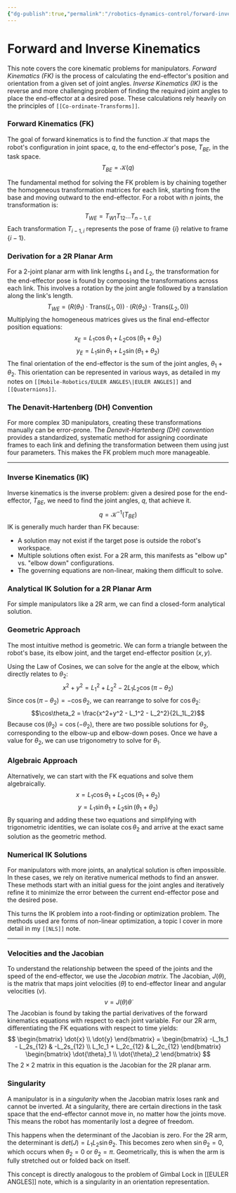 ```yaml
---
{"dg-publish":true,"permalink":"/robotics-dynamics-control/forward-inverse-kinematics/"}
---
```



# Forward and Inverse Kinematics

This note covers the core kinematic problems for manipulators. *Forward Kinematics (FK)* is the process of calculating the end-effector's position and orientation from a given set of joint angles. *Inverse Kinematics (IK)* is the reverse and more challenging problem of finding the required joint angles to place the end-effector at a desired pose. These calculations rely heavily on the principles of `[[Co-ordinate-Transforms]]`.



### Forward Kinematics (FK)

The goal of forward kinematics is to find the function $\mathcal{K}$ that maps the robot's configuration in joint space, $q$, to the end-effector's pose, $T_{BE}$, in the task space.
$$T_{BE} = \mathcal{K}(q)$$

The fundamental method for solving the FK problem is by chaining together the homogeneous transformation matrices for each link, starting from the base and moving outward to the end-effector. For a robot with $n$ joints, the transformation is:
$$T_{WE} = T_{W1} T_{12} \dots T_{n-1, E}$$
Each transformation $T_{i-1, i}$ represents the pose of frame $\{i\}$ relative to frame $\{i-1\}$.

### Derivation for a 2R Planar Arm
For a 2-joint planar arm with link lengths $L_1$ and $L_2$, the transformation for the end-effector pose is found by composing the transformations across each link. This involves a rotation by the joint angle followed by a translation along the link's length.
$$T_{WE} = (R(\theta_1) \cdot \text{Trans}(L_1, 0)) \cdot (R(\theta_2) \cdot \text{Trans}(L_2, 0))$$
Multiplying the homogeneous matrices gives us the final end-effector position equations:
$$x_E = L_1 \cos\theta_1 + L_2 \cos(\theta_1 + \theta_2)$$
$$y_E = L_1 \sin\theta_1 + L_2 \sin(\theta_1 + \theta_2)$$
The final orientation of the end-effector is the sum of the joint angles, $\theta_1 + \theta_2$. This orientation can be represented in various ways, as detailed in my notes on `[[Mobile-Robotics/EULER ANGLES\|EULER ANGLES]]` and `[[Quaternions]]`.

### The Denavit-Hartenberg (DH) Convention
For more complex 3D manipulators, creating these transformations manually can be error-prone. The *Denavit-Hartenberg (DH) convention* provides a standardized, systematic method for assigning coordinate frames to each link and defining the transformation between them using just four parameters. This makes the FK problem much more manageable.

---

### Inverse Kinematics (IK)

Inverse kinematics is the inverse problem: given a desired pose for the end-effector, $T_{BE}$, we need to find the joint angles, $q$, that achieve it.
$$q = \mathcal{K}^{-1}(T_{BE})$$
IK is generally much harder than FK because:
* A solution may not exist if the target pose is outside the robot's workspace.
* Multiple solutions often exist. For a 2R arm, this manifests as "elbow up" vs. "elbow down" configurations.
* The governing equations are non-linear, making them difficult to solve.

### Analytical IK Solution for a 2R Planar Arm

For simple manipulators like a 2R arm, we can find a closed-form analytical solution.

### Geometric Approach
The most intuitive method is geometric. We can form a triangle between the robot's base, its elbow joint, and the target end-effector position $(x, y)$.

Using the Law of Cosines, we can solve for the angle at the elbow, which directly relates to $\theta_2$:
$$x^2 + y^2 = L_1^2 + L_2^2 - 2L_1L_2 \cos(\pi - \theta_2)$$
Since $\cos(\pi - \theta_2) = -\cos\theta_2$, we can rearrange to solve for $\cos\theta_2$:
$$\cos\theta_2 = \frac{x^2+y^2 - L_1^2 - L_2^2}{2L_1L_2}$$
Because $\cos(\theta_2) = \cos(-\theta_2)$, there are two possible solutions for $\theta_2$, corresponding to the elbow-up and elbow-down poses. Once we have a value for $\theta_2$, we can use trigonometry to solve for $\theta_1$.

### Algebraic Approach
Alternatively, we can start with the FK equations and solve them algebraically.
$$x = L_1 \cos\theta_1 + L_2 \cos(\theta_1 + \theta_2)$$
$$y = L_1 \sin\theta_1 + L_2 \sin(\theta_1 + \theta_2)$$
By squaring and adding these two equations and simplifying with trigonometric identities, we can isolate $\cos\theta_2$ and arrive at the exact same solution as the geometric method.

### Numerical IK Solutions
For manipulators with more joints, an analytical solution is often impossible. In these cases, we rely on iterative numerical methods to find an answer. These methods start with an initial guess for the joint angles and iteratively refine it to minimize the error between the current end-effector pose and the desired pose.

This turns the IK problem into a root-finding or optimization problem. The methods used are forms of non-linear optimization, a topic I cover in more detail in my `[[NLS]]` note.

---

### Velocities and the Jacobian

To understand the relationship between the speed of the joints and the speed of the end-effector, we use the *Jacobian matrix*. The Jacobian, $J(\theta)$, is the matrix that maps joint velocities ($\dot{\theta}$) to end-effector linear and angular velocities ($v$).
$$v = J(\theta)\dot{\theta}$$
The Jacobian is found by taking the partial derivatives of the forward kinematics equations with respect to each joint variable. For our 2R arm, differentiating the FK equations with respect to time yields:
$$
\begin{bmatrix} \dot{x} \\ \dot{y} \end{bmatrix} = \begin{bmatrix} -L_1s_1 - L_2s_{12} & -L_2s_{12} \\ L_1c_1 + L_2c_{12} & L_2c_{12} \end{bmatrix} \begin{bmatrix} \dot{\theta}_1 \\ \dot{\theta}_2 \end{bmatrix}
$$
The $2 \times 2$ matrix in this equation is the Jacobian for the 2R planar arm.

### Singularity
A manipulator is in a *singularity* when the Jacobian matrix loses rank and cannot be inverted. At a singularity, there are certain directions in the task space that the end-effector cannot move in, no matter how the joints move. This means the robot has momentarily lost a degree of freedom.

This happens when the determinant of the Jacobian is zero. For the 2R arm, the determinant is $det(J) = L_1 L_2 \sin\theta_2$. This becomes zero when $\sin\theta_2=0$, which occurs when $\theta_2 = 0$ or $\theta_2 = \pi$. Geometrically, this is when the arm is fully stretched out or folded back on itself.

This concept is directly analogous to the problem of Gimbal Lock in [[EULER ANGLES]] note, which is a singularity in an orientation representation.
